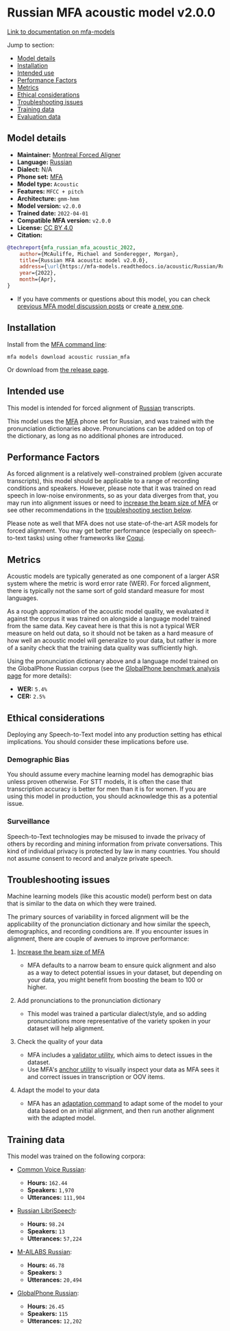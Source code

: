 
# Russian MFA acoustic model v2.0.0

[Link to documentation on mfa-models](https://mfa-models.readthedocs.io/en/main/acoustic/russian_mfa.html)

Jump to section:

- [Model details](#model-details)
- [Installation](#installation)
- [Intended use](#intended-use)
- [Performance Factors](#performance-factors)
- [Metrics](#metrics)
- [Ethical considerations](#ethical-considerations)
- [Troubleshooting issues](#troubleshooting-issues)
- [Training data](#training-data)
- [Evaluation data](#evaluation-data)

## Model details

- **Maintainer:** [Montreal Forced Aligner](https://montreal-forced-aligner.readthedocs.io/)
- **Language:** [Russian](https://en.wikipedia.org/wiki/Russian_language)
- **Dialect:** N/A
- **Phone set:** [MFA](https://mfa-models.readthedocs.io/en/refactor/mfa_phone_set.html#russian)
- **Model type:** `Acoustic`
- **Features:** `MFCC + pitch`
- **Architecture:** `gmm-hmm`
- **Model version:** `v2.0.0`
- **Trained date:** `2022-04-01`
- **Compatible MFA version:** `v2.0.0`
- **License:** [CC BY 4.0](https://github.com/MontrealCorpusTools/mfa-models/tree/main/acoustic/russian/mfa/v2.0.0/LICENSE)
- **Citation:**

```bibtex
@techreport{mfa_russian_mfa_acoustic_2022,
	author={McAuliffe, Michael and Sonderegger, Morgan},
	title={Russian MFA acoustic model v2.0.0},
	address={\url{https://mfa-models.readthedocs.io/acoustic/Russian/Russian MFA acoustic model v2_0_0.html}},
	year={2022},
	month={Apr},
}
```

- If you have comments or questions about this model, you can check [previous MFA model discussion posts](https://github.com/MontrealCorpusTools/mfa-models/discussions?discussions_q=Russian+MFA+acoustic+model+v2.0.0) or create [a new one](https://github.com/MontrealCorpusTools/mfa-models/discussions/new).

## Installation

Install from the [MFA command line](https://montreal-forced-aligner.readthedocs.io/en/latest/user_guide/models/index.html):

```
mfa models download acoustic russian_mfa
```

Or download from [the release page](https://github.com/MontrealCorpusTools/mfa-models/releases/tag/acoustic-russian_mfa-v2.0.0).

## Intended use

This model is intended for forced alignment of [Russian](https://en.wikipedia.org/wiki/Russian_language) transcripts.

This model uses the [MFA](https://mfa-models.readthedocs.io/en/refactor/mfa_phone_set.html#russian) phone set for Russian, and was trained with the pronunciation dictionaries above. Pronunciations can be added on top of the dictionary, as long as no additional phones are introduced.

## Performance Factors

As forced alignment is a relatively well-constrained problem (given accurate transcripts), this model should be applicable to a range of recording conditions and speakers. However, please note that it was trained on read speech in low-noise environments, so as your data diverges from that, you may run into alignment issues or need to [increase the beam size of MFA](https://montreal-forced-aligner.readthedocs.io/en/latest/user_guide/configuration/#configuring-specific-commands) or see other recommendations in the [troubleshooting section below](#troubleshooting-issues).

Please note as well that MFA does not use state-of-the-art ASR models for forced alignment. You may get better performance (especially on speech-to-text tasks) using other frameworks like [Coqui](https://coqui.ai/).

## Metrics

Acoustic models are typically generated as one component of a larger ASR system where the metric is word error rate (WER). For forced alignment, there is typically not the same sort of gold standard measure for most languages.

As a rough approximation of the acoustic model quality, we evaluated it against the corpus it was trained on alongside a language model trained from the same data.  Key caveat here is that this is not a typical WER measure on held out data, so it should not be taken as a hard measure of how well an acoustic model will generalize to your data, but rather is more of a sanity check that the training data quality was sufficiently high.

Using the pronunciation dictionary above and a language model trained on the GlobalPhone Russian corpus (see the [GlobalPhone benchmark analysis page](https://montreal-forced-aligner.readthedocs.io/en/latest/benchmarks/globalphone_transcriptions.html) for more details):

- **WER:** `5.4%`
- **CER:** `2.5%`

## Ethical considerations

Deploying any Speech-to-Text model into any production setting has ethical implications. You should consider these implications before use.

### Demographic Bias

You should assume every machine learning model has demographic bias unless proven otherwise. For STT models, it is often the case that transcription accuracy is better for men than it is for women. If you are using this model in production, you should acknowledge this as a potential issue.

### Surveillance

Speech-to-Text technologies may be misused to invade the privacy of others by recording and mining information from private conversations. This kind of individual privacy is protected by law in many countries. You should not assume consent to record and analyze private speech.


## Troubleshooting issues

Machine learning models (like this acoustic model) perform best on data that is similar to the data on which they were trained.

The primary sources of variability in forced alignment will be the applicability of the pronunciation dictionary and how similar the speech, demographics, and recording conditions are. If you encounter issues in alignment, there are couple of avenues to improve performance:

1. [Increase the beam size of MFA](https://montreal-forced-aligner.readthedocs.io/en/latest/user_guide/configuration/#configuring-specific-commands)

   * MFA defaults to a narrow beam to ensure quick alignment and also as a way to detect potential issues in your dataset, but depending on your data, you might benefit from boosting the beam to 100 or higher.

2. Add pronunciations to the pronunciation dictionary

   * This model was trained a particular dialect/style, and so adding pronunciations more representative of the variety spoken in your dataset will help alignment.

3. Check the quality of your data

   * MFA includes a [validator utility](https://montreal-forced-aligner.readthedocs.io/en/latest/user_guide/data_validation.html), which aims to detect issues in the dataset.
   * Use MFA's [anchor utility](https://montreal-forced-aligner.readthedocs.io/en/latest/user_guide/workflows/anchor.html) to visually inspect your data as MFA sees it and correct issues in transcription or OOV items.

4. Adapt the model to your data

   * MFA has an [adaptation command](https://montreal-forced-aligner.readthedocs.io/en/latest/user_guide/workflows/adapt_acoustic_model.html) to adapt some of the model to your data based on an initial alignment, and then run another alignment with the adapted model.

## Training data

This model was trained on the following corpora:



   * [Common Voice Russian](../../../../corpus/russian/common_voice_russian/8.0/README.md):
     * **Hours:** `162.44`
     * **Speakers:** `1,970`
     * **Utterances:** `111,904`

   * [Russian LibriSpeech](../../../../corpus/russian/russian_librispeech/README.md):
     * **Hours:** `98.24`
     * **Speakers:** `13`
     * **Utterances:** `57,224`

   * [M-AILABS Russian](../../../../corpus/russian/m_ailabs_russian/README.md):
     * **Hours:** `46.78`
     * **Speakers:** `3`
     * **Utterances:** `20,494`

   * [GlobalPhone Russian](../../../../corpus/russian/globalphone_russian/3.1/README.md):
     * **Hours:** `26.45`
     * **Speakers:** `115`
     * **Utterances:** `12,202`
